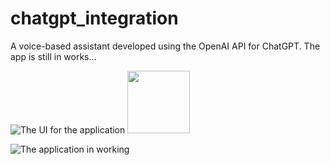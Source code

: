 # chatgpt_integration

A voice-based assistant developed using the OpenAI API for ChatGPT. 
The app is still in works...


![The UI for the application](https://user-images.githubusercontent.com/30197476/221945510-32730f94-1c1b-4ba7-a4b7-3b9f4de0e130.jpeg)
<img src="https://user-images.githubusercontent.com/30197476/221945510-32730f94-1c1b-4ba7-a4b7-3b9f4de0e130.jpeg" width="100" height="100">

![The application in working](https://user-images.githubusercontent.com/30197476/221945543-367f7c79-a524-4f21-ab73-0c1c76a6c580.jpeg)

